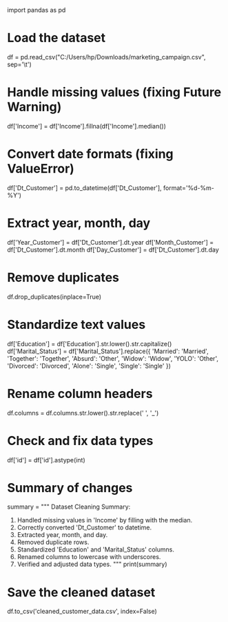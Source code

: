 import pandas as pd

# Load the dataset
df = pd.read_csv("C:/Users/hp/Downloads/marketing_campaign.csv", sep='\t')

# Handle missing values (fixing Future Warning)
df['Income'] = df['Income'].fillna(df['Income'].median())

# Convert date formats (fixing ValueError)
df['Dt_Customer'] = pd.to_datetime(df['Dt_Customer'], format='%d-%m-%Y')

# Extract year, month, day
df['Year_Customer'] = df['Dt_Customer'].dt.year
df['Month_Customer'] = df['Dt_Customer'].dt.month
df['Day_Customer'] = df['Dt_Customer'].dt.day

# Remove duplicates
df.drop_duplicates(inplace=True)

# Standardize text values
df['Education'] = df['Education'].str.lower().str.capitalize()
df['Marital_Status'] = df['Marital_Status'].replace({
    'Married': 'Married',
    'Together': 'Together',
    'Absurd': 'Other',
    'Widow': 'Widow',
    'YOLO': 'Other',
    'Divorced': 'Divorced',
    'Alone': 'Single',
    'Single': 'Single'
})

# Rename column headers
df.columns = df.columns.str.lower().str.replace(' ', '_')

# Check and fix data types
df['id'] = df['id'].astype(int)

# Summary of changes
summary = """
Dataset Cleaning Summary:

1. Handled missing values in 'Income' by filling with the median.
2. Correctly converted 'Dt_Customer' to datetime.
3. Extracted year, month, and day.
4. Removed duplicate rows.
5. Standardized 'Education' and 'Marital_Status' columns.
6. Renamed columns to lowercase with underscores.
7. Verified and adjusted data types.
"""
print(summary)

# Save the cleaned dataset
df.to_csv('cleaned_customer_data.csv', index=False)
